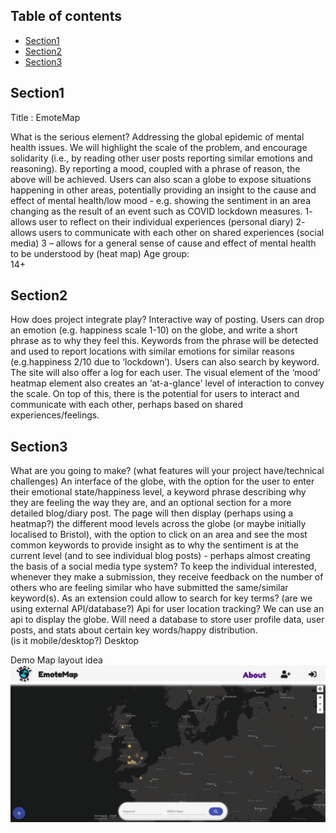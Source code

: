 ## Table of contents
* [Section1](#section1)
* [Section2](#section2)
* [Section3](#section3)


## Section1
Title : EmoteMap  

What is the serious element?
Addressing the global epidemic of mental health issues. We will highlight the scale of the problem, and encourage solidarity (i.e., by reading other user posts reporting similar emotions and reasoning). By reporting a mood, coupled with a phrase of reason, the above will be achieved. Users can also scan a globe to expose situations happening in other areas, potentially providing an insight to the cause and effect of mental health/low mood - e.g. showing the sentiment in an area changing as the result of an event such as COVID lockdown measures.
1- allows user to reflect on their individual experiences (personal diary)
2- allows users to communicate with each other on shared experiences (social media)
3 – allows for a general sense of cause and effect of mental health to be understood by (heat map)
Age group:  
14+  
## Section2
How does project integrate play?
Interactive way of posting. Users can drop an emotion (e.g. happiness scale 1-10) on the globe, and write a short phrase as to why they feel this. Keywords from the phrase will be detected and used to report locations with similar emotions for similar reasons (e.g.happiness 2/10 due to ‘lockdown’). Users can also search by keyword. The site will also offer a log for each user. The visual element of the ‘mood’ heatmap element also creates an ‘at-a-glance' level of interaction to convey the scale. On top of this, there is the potential for users to interact and communicate with each other, perhaps based on shared experiences/feelings.

## Section3
What are you going to make?
(what features will your project have/technical challenges)
An interface of the globe, with the option for the user to enter their emotional state/happiness level, a keyword phrase describing why they are feeling the way they are, and an optional section for a more detailed blog/diary post. The page will then display (perhaps using a heatmap?) the different mood levels across the globe (or maybe initially localised to Bristol), with the option to click on an area and see the most common keywords to provide insight as to why the sentiment is at the current level (and to see individual blog posts) - perhaps almost creating the basis of a social media type system?
To keep the individual interested, whenever they make a submission, they receive feedback on the number of others who are feeling similar who have submitted the same/similar keyword(s).
As an extension could allow to search for key terms?
(are we using external API/database?)
Api for user location tracking?
We can use an api to display the globe. Will need a database to store user profile data, user posts, and stats about certain key words/happy distribution.  
(is it mobile/desktop?)
Desktop


Demo Map layout idea
![Screenshot](screenshot.png)

